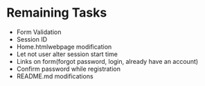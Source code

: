 # Remaining Tasks
- Form Validation
- Session ID
- Home.htmlwebpage modification
- Let not user alter session start time
- Links on form(forgot password, login, already have an account)
- Confirm password while registration
- README.md modifications